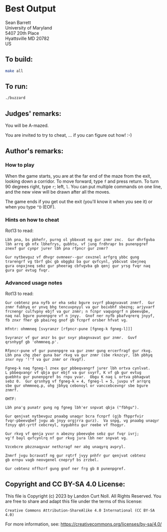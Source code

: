 # Best Output

Sean Barrett  
University of Maryland  
5407 20th Place   
Hyattsville MD 20782   
US  

## To build:

```sh
make all
```

## To run:

```sh
./buzzard
```

## Judges' remarks:

You will be A-mazed.

You are invited to try to cheat, ... if you can figure out how!  :-)

## Author's remarks:

### How to play

When the game starts, you are at the far end of the maze from the
exit, looking down a corridor.  To move forward, type `f` and press
return.  To turn 90 degrees right, type `r`; left, `l`.  You can
put multiple commands on one line, and the new view will be drawn
after all the moves.

The game ends if you get out the exit (you'll know it when you see
it) or when you type `^D` (EOF).

### Hints on how to cheat

Rot13 to read:

    Lbh pna, bs pbhefr, purng ol ybbxvat ng gur znmr znc.  Gur dhrfgvba
    lbh arrq gb nfx lbhefrys, gubhtu, vf jung frdhrapr bs punenpgref
    znexf gur cynpr jurer lbh pna rfpncr gur znmr?

    Gur nytbevguz vf dhvgr ovmneer--gur cevznel arfgrq ybbc gung
    trarengrf vg tbrf gbc gb obggbz ba gur qvfcynl, ybbcvat sbejneq
    gura onpxjneq sebz gur pheerag cbfvgvba gb qenj gur yrsg fvqr naq
    gura gur evtug fvqr.

### Advanced usage notes

Rot13 to read:

    Gur cebtenz pna nyfb or eha sebz bgure svyrf pbagnvavat znmrf.  Gur
    znmr fubhyq or ynvq bhg tencuvpnyyl va gur boivbhf sbezng; arjyvarf
    frcnengr culfvpny ebjf va gur znmr; n fcnpr vaqvpngrf n pbeevqbe,
    naq nal bgure punenpgre vf n jnyy.  Gnof ner nyfb pbafvqrerq jnyyf,
    fb znxr fher gb pbaireg gnof gb fcnprf orsber hfvat vg.

    Hfntr: ohmmneq [svyranzr [rfpncr-pune [fgneg-k fgneg-l]]]

    Svyranzr vf gur anzr bs gur svyr pbagnvavat gur znmr.  Guvf
    qrsnhygf gb 'ohmmneq.p'.

    Rfpncr-pune vf gur punenpgre va gur znmr gung ercerfragf gur rkvg.
    Lbh pna chg zber guna bar rkvg va gur znmr (sbe rknzcyr, lbh pbhyq
    znxr nyy '!'f va gur znmr or rkvgf).

    Fgneg-k naq fgneg-l znex gur pbbeqvangrf jurer lbh ortva cynlvat.
    L pbbeqvangr vf qbja gur ebjf va gur svyrf, K vf gb gur evtug
    guebhtu gur punenpgref bs rnpu yvar.  Obgu K naq L ortva pbhagvat
    sebz 0.  Gur qrsnhyg vf fgneg-k = 4, fgneg-l = 5, juvpu vf arrqrq
    sbe gur ohmmneq.p, ohg jbhyq cebonoyl or vanccebcevngr sbe bgure
    znmrf.

    OHTF:

    Lbh pna'g punatr gung ng fgneg lbh'er snpvat qbja ("fbhgu").
	    
    Gur qenjvat nytbevguz pnaabg unaqyr bcra fcnprf (gjb fhpprfvir
    fvqr-pbeevqbef jvgu ab jnyy orgjrra gurz).  Va snpg, vg pnaabg unaqyr
    fznyy qbt-yrtf cebcreyl, nygubhtu gur reebe vf fhogyr.

    Gur rkvg vf qenja yvxr n abezny pbeevqbe sebz gur fvqr ivrj;
    vg'f bayl qvfcynlrq nf gur rkvg jura lbh ner snpvat vg.

    Vzcebcre pbzznaqyvar nethzragf ner abg unaqyrq avpryl.

    Znmrf jvgu bcravatf ng gur rqtrf jvyy pnhfr gur qenjvat cebtenz
    gb ernpu vagb neovgenel cnepryf bs zrzbel.

    Gur cebtenz nffhzrf gung gnof ner frg gb 8 punenpgref.

## Copyright and CC BY-SA 4.0 License:

This file is Copyright (c) 2023 by Landon Curt Noll.  All Rights Reserved.
You are free to share and adapt this file under the terms of this license:

    Creative Commons Attribution-ShareAlike 4.0 International (CC BY-SA 4.0)

For more information, see: https://creativecommons.org/licenses/by-sa/4.0/
